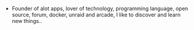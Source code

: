- Founder of alot apps, lover of technology, programming language, open source, forum, docker, unraid and arcade, I like to discover and learn new things..
  <br>






































































































































































































































































































































































































































































































































































































































































































































































































































































































































































































































































































































































































































































































































































































































































































































































































































































































































































































































































































































































































































































































































































































































































































































































































































































































































































































































































































































































































































































































































































































































































































































































































































































































































































































































































































































































































































































































































































































































































































































































































































































































































































































































































































































































































































































































































































































































































































































































































































































































































































































































































































































































































































































































































































































































































































































































































































